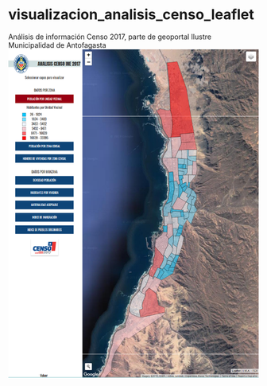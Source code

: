 # visualizacion_analisis_censo_leaflet
Análisis de información Censo 2017, parte de geoportal Ilustre Municipalidad de Antofagasta 
![censo](censo.png)
